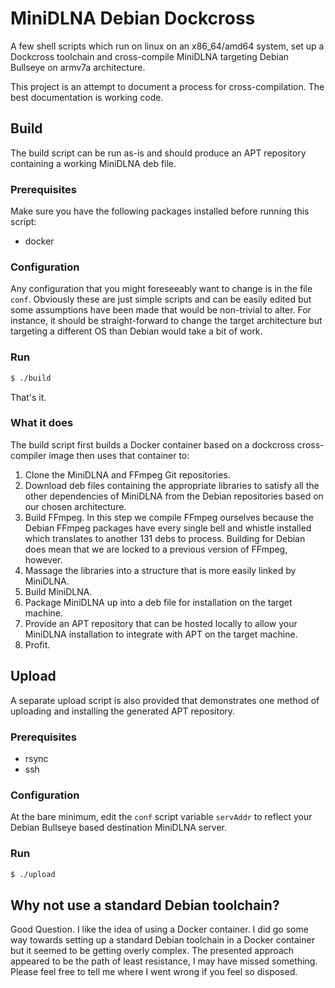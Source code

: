 # MiniDLNA Debian Dockcross

A few shell scripts which run on linux on an x86_64/amd64 system, set up a 
Dockcross toolchain and cross-compile MiniDLNA targeting Debian Bullseye on 
armv7a architecture.

This project is an attempt to document a process for cross-compilation. The best
documentation is working code.

## Build
The build script can be run as-is and should produce an APT repository 
containing a working MiniDLNA deb file.

### Prerequisites
Make sure you have the following packages installed before running this script:
- docker

### Configuration
Any configuration that you might foreseeably want to change is in the file
`conf`. Obviously these are just simple scripts and can be easily edited but
some assumptions have been made that would be non-trivial to alter. For
instance, it should be straight-forward to change the target architecture but
targeting a different OS than Debian would take a bit of work.

### Run
```bash
$ ./build
```
That's it.

### What it does
The build script first builds a Docker container based on a dockcross 
cross-compiler image then uses that container to:
1. Clone the MiniDLNA and FFmpeg Git repositories.
2. Download deb files containing the appropriate libraries to satisfy all the 
other dependencies of MiniDLNA from the Debian repositories based on our chosen 
architecture.
3. Build FFmpeg. In this step we compile FFmpeg ourselves because the Debian 
FFmpeg packages have every single bell and whistle installed which translates to
another 131 debs to process. Building for Debian does mean that we are locked to
a previous version of FFmpeg, however.
4. Massage the libraries into a structure that is more easily linked by 
MiniDLNA.
5. Build MiniDLNA.
6. Package MiniDLNA up into a deb file for installation on the target machine.
7. Provide an APT repository that can be hosted locally to allow your MiniDLNA
installation to integrate with APT on the target machine.
8. Profit.

## Upload
A separate upload script is also provided that demonstrates one method of
uploading and installing the generated APT repository.

### Prerequisites
- rsync
- ssh

### Configuration
At the bare minimum, edit the `conf` script variable `servAddr` to reflect your
Debian Bullseye based destination MiniDLNA server.

### Run
```bash
$ ./upload
```

## Why not use a standard Debian toolchain?
Good Question. I like the idea of using a Docker container. I did go some way 
towards setting up a standard Debian toolchain in a Docker container but it 
seemed to be getting overly complex. The presented approach appeared to be the 
path of least resistance, I may have missed something. Please feel free to tell 
me where I went wrong if you feel so disposed.
